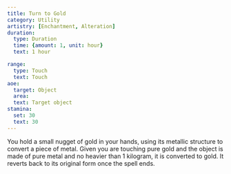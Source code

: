 ```yaml
---
title: Turn to Gold
category: Utility
artistry: [Enchantment, Alteration]
duration:
  type: Duration
  time: {amount: 1, unit: hour}
  text: 1 hour

range:
  type: Touch
  text: Touch 
aoe:
  target: Object
  area: 
  text: Target object
stamina:
  set: 30
  text: 30 
---
```

You hold a small nugget of gold in your hands, using its metallic structure to convert a piece of metal. Given you are touching pure gold and the object is made of pure metal and no heavier than 1 kilogram, it is converted to gold. It reverts back to its original form once the spell ends.
